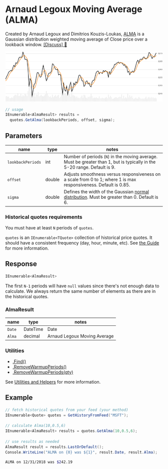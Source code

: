 ﻿# Arnaud Legoux Moving Average (ALMA)

Created by Arnaud Legoux and Dimitrios Kouzis-Loukas, [ALMA](https://github.com/DaveSkender/Stock.Indicators/files/5654531/ALMA-Arnaud-Legoux-Moving-Average.pdf) is a Gaussian distribution weighted moving average of Close price over a lookback window.
[[Discuss] :speech_balloon:](https://github.com/DaveSkender/Stock.Indicators/discussions/209 "Community discussion about this indicator")

![image](chart.png)

```csharp
// usage
IEnumerable<AlmaResult> results =
  quotes.GetAlma(lookbackPeriods, offset, sigma);  
```

## Parameters

| name | type | notes
| -- |-- |--
| `lookbackPeriods` | int | Number of periods (`N`) in the moving average.  Must be greater than 1, but is typically in the 5-20 range.  Default is 9.
| `offset` | double | Adjusts smoothness versus responsiveness on a scale from 0 to 1; where 1 is max responsiveness.  Default is 0.85.
| `sigma` | double | Defines the width of the Gaussian [normal distribution](https://en.wikipedia.org/wiki/Normal_distribution).  Must be greater than 0.  Default is 6.

### Historical quotes requirements

You must have at least `N` periods of `quotes`.

`quotes` is an `IEnumerable<TQuote>` collection of historical price quotes.  It should have a consistent frequency (day, hour, minute, etc).  See [the Guide](../../docs/GUIDE.md) for more information.

## Response

```csharp
IEnumerable<AlmaResult>
```

The first `N-1` periods will have `null` values since there's not enough data to calculate.  We always return the same number of elements as there are in the historical quotes.

### AlmaResult

| name | type | notes
| -- |-- |--
| `Date` | DateTime | Date
| `Alma` | decimal | Arnaud Legoux Moving Average

### Utilities

- [.Find()](../../docs/UTILITIES.md#find-indicator-result-by-date)
- [.RemoveWarmupPeriods()](../../docs/UTILITIES.md#remove-warmup-periods)
- [.RemoveWarmupPeriods(qty)](../../docs/UTILITIES.md#remove-warmup-periods)

See [Utilities and Helpers](../../docs/UTILITIES.md#content) for more information.

## Example

```csharp
// fetch historical quotes from your feed (your method)
IEnumerable<Quote> quotes = GetHistoryFromFeed("MSFT");

// calculate Alma(10,0.5,6)
IEnumerable<AlmaResult> results = quotes.GetAlma(10,0.5,6);

// use results as needed
AlmaResult result = results.LastOrDefault();
Console.WriteLine("ALMA on {0} was ${1}", result.Date, result.Alma);
```

```bash
ALMA on 12/31/2018 was $242.19
```
